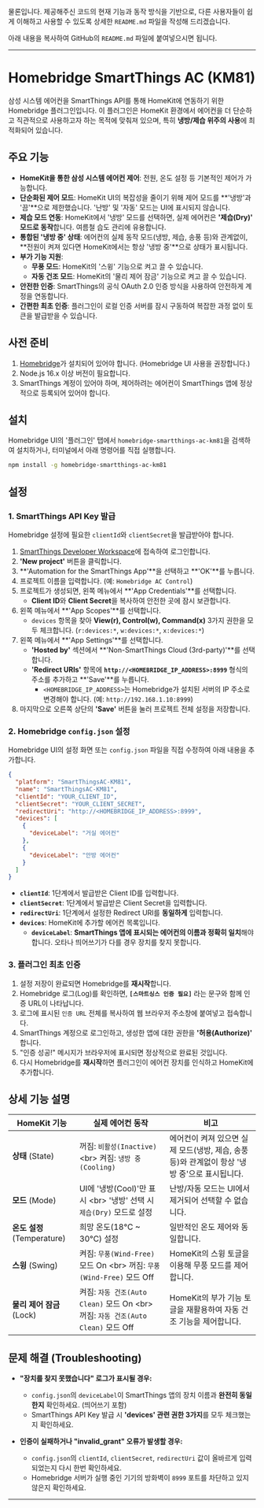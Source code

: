 물론입니다. 제공해주신 코드의 현재 기능과 동작 방식을 기반으로, 다른 사용자들이 쉽게 이해하고 사용할 수 있도록 상세한 `README.md` 파일을 작성해 드리겠습니다.

아래 내용을 복사하여 GitHub의 `README.md` 파일에 붙여넣으시면 됩니다.

-----

# Homebridge SmartThings AC (KM81)

[](https://www.google.com/search?q=https://ko-fi.com/B0B11K13X5)

삼성 시스템 에어컨을 SmartThings API를 통해 HomeKit에 연동하기 위한 Homebridge 플러그인입니다. 이 플러그인은 HomeKit 환경에서 에어컨을 더 단순하고 직관적으로 사용하고자 하는 목적에 맞춰져 있으며, 특히 **냉방/제습 위주의 사용**에 최적화되어 있습니다.

## 주요 기능

  * **HomeKit을 통한 삼성 시스템 에어컨 제어**: 전원, 온도 설정 등 기본적인 제어가 가능합니다.
  * **단순화된 제어 모드**: HomeKit UI의 복잡성을 줄이기 위해 제어 모드를 \*\*'냉방'과 '끔'\*\*으로 제한했습니다. '난방' 및 '자동' 모드는 UI에 표시되지 않습니다.
  * **제습 모드 연동**: HomeKit에서 '냉방' 모드를 선택하면, 실제 에어컨은 **'제습(Dry)' 모드로 동작**합니다. 여름철 습도 관리에 유용합니다.
  * **통합된 '냉방 중' 상태**: 에어컨의 실제 동작 모드(냉방, 제습, 송풍 등)와 관계없이, \*\*전원이 켜져 있다면 HomeKit에서는 항상 '냉방 중'\*\*으로 상태가 표시됩니다.
  * **부가 기능 지원**:
      * **무풍 모드**: HomeKit의 '스윙' 기능으로 켜고 끌 수 있습니다.
      * **자동 건조 모드**: HomeKit의 '물리 제어 잠금' 기능으로 켜고 끌 수 있습니다.
  * **안전한 인증**: SmartThings의 공식 OAuth 2.0 인증 방식을 사용하여 안전하게 계정을 연동합니다.
  * **간편한 최초 인증**: 플러그인이 로컬 인증 서버를 잠시 구동하여 복잡한 과정 없이 토큰을 발급받을 수 있습니다.

## 사전 준비

1.  [Homebridge](https://homebridge.io/)가 설치되어 있어야 합니다. (Homebridge UI 사용을 권장합니다.)
2.  Node.js 16.x 이상 버전이 필요합니다.
3.  SmartThings 계정이 있어야 하며, 제어하려는 에어컨이 SmartThings 앱에 정상적으로 등록되어 있어야 합니다.

## 설치

Homebridge UI의 '플러그인' 탭에서 `homebridge-smartthings-ac-km81`을 검색하여 설치하거나, 터미널에서 아래 명령어를 직접 실행합니다.

```sh
npm install -g homebridge-smartthings-ac-km81
```

## 설정

### 1\. SmartThings API Key 발급

Homebridge 설정에 필요한 `clientId`와 `clientSecret`을 발급받아야 합니다.

1.  [SmartThings Developer Workspace](https://www.google.com/search?q=https://smartthings.developer.samsung.com/workspace/)에 접속하여 로그인합니다.
2.  **'New project'** 버튼을 클릭합니다.
3.  \*\*'Automation for the SmartThings App'\*\*을 선택하고 \*\*'OK'\*\*를 누릅니다.
4.  프로젝트 이름을 입력합니다. (예: `Homebridge AC Control`)
5.  프로젝트가 생성되면, 왼쪽 메뉴에서 \*\*'App Credentials'\*\*를 선택합니다.
      * **Client ID**와 **Client Secret**을 복사하여 안전한 곳에 잠시 보관합니다.
6.  왼쪽 메뉴에서 \*\*'App Scopes'\*\*를 선택합니다.
      * `devices` 항목을 찾아 **View(r), Control(w), Command(x)** 3가지 권한을 모두 체크합니다. (`r:devices:*`, `w:devices:*`, `x:devices:*`)
7.  왼쪽 메뉴에서 \*\*'App Settings'\*\*를 선택합니다.
      * **'Hosted by'** 섹션에서 \*\*'Non-SmartThings Cloud (3rd-party)'\*\*를 선택합니다.
      * **'Redirect URIs'** 항목에 **`http://<HOMEBRIDGE_IP_ADDRESS>:8999`** 형식의 주소를 추가하고 \*\*'Save'\*\*를 누릅니다.
          * `<HOMEBRIDGE_IP_ADDRESS>`는 Homebridge가 설치된 서버의 IP 주소로 변경해야 합니다. (예: `http://192.168.1.10:8999`)
8.  마지막으로 오른쪽 상단의 **'Save'** 버튼을 눌러 프로젝트 전체 설정을 저장합니다.

### 2\. Homebridge `config.json` 설정

Homebridge UI의 설정 화면 또는 `config.json` 파일을 직접 수정하여 아래 내용을 추가합니다.

```json
{
  "platform": "SmartThingsAC-KM81",
  "name": "SmartThingsAC-KM81",
  "clientId": "YOUR_CLIENT_ID",
  "clientSecret": "YOUR_CLIENT_SECRET",
  "redirectUri": "http://<HOMEBRIDGE_IP_ADDRESS>:8999",
  "devices": [
    {
      "deviceLabel": "거실 에어컨"
    },
    {
      "deviceLabel": "안방 에어컨"
    }
  ]
}
```

  * **`clientId`**: 1단계에서 발급받은 Client ID를 입력합니다.
  * **`clientSecret`**: 1단계에서 발급받은 Client Secret을 입력합니다.
  * **`redirectUri`**: 1단계에서 설정한 Redirect URI를 **동일하게** 입력합니다.
  * **`devices`**: HomeKit에 추가할 에어컨 목록입니다.
      * **`deviceLabel`**: **SmartThings 앱에 표시되는 에어컨의 이름과 정확히 일치**해야 합니다. 오타나 띄어쓰기가 다를 경우 장치를 찾지 못합니다.

### 3\. 플러그인 최초 인증

1.  설정 저장이 완료되면 Homebridge를 **재시작**합니다.
2.  Homebridge 로그(Log)를 확인하면, **`[스마트싱스 인증 필요]`** 라는 문구와 함께 인증 URL이 나타납니다.
3.  로그에 표시된 `인증 URL` 전체를 복사하여 웹 브라우저 주소창에 붙여넣고 접속합니다.
4.  SmartThings 계정으로 로그인하고, 생성한 앱에 대한 권한을 **'허용(Authorize)'** 합니다.
5.  "인증 성공\!" 메시지가 브라우저에 표시되면 정상적으로 완료된 것입니다.
6.  다시 Homebridge를 **재시작**하면 플러그인이 에어컨 장치를 인식하고 HomeKit에 추가합니다.

## 상세 기능 설명

| HomeKit 기능             | 실제 에어컨 동작                                                                                             | 비고                                                                                               |
| ------------------------ | ------------------------------------------------------------------------------------------------------------ | -------------------------------------------------------------------------------------------------- |
| **상태** (State)         | 꺼짐: `비활성(Inactive)` \<br\> 켜짐: `냉방 중(Cooling)`                                                        | 에어컨이 켜져 있으면 실제 모드(냉방, 제습, 송풍 등)와 관계없이 항상 '냉방 중'으로 표시됩니다.       |
| **모드** (Mode)          | UI에 '냉방(Cool)'만 표시 \<br\> '냉방' 선택 시 `제습(Dry)` 모드로 설정                                          | 난방/자동 모드는 UI에서 제거되어 선택할 수 없습니다.                                               |
| **온도 설정** (Temperature)  | 희망 온도(18°C \~ 30°C) 설정                                                                                  | 일반적인 온도 제어와 동일합니다.                                                                   |
| **스윙** (Swing)         | 켜짐: `무풍(Wind-Free)` 모드 On \<br\> 꺼짐: `무풍(Wind-Free)` 모드 Off                                             | HomeKit의 스윙 토글을 이용해 무풍 모드를 제어합니다.                                               |
| **물리 제어 잠금** (Lock)  | 켜짐: `자동 건조(Auto Clean)` 모드 On \<br\> 꺼짐: `자동 건조(Auto Clean)` 모드 Off                              | HomeKit의 부가 기능 토글을 재활용하여 자동 건조 기능을 제어합니다.                                 |

## 문제 해결 (Troubleshooting)

  * **"장치를 찾지 못했습니다" 로그가 표시될 경우:**

      * `config.json`의 `deviceLabel`이 SmartThings 앱의 장치 이름과 **완전히 동일한지** 확인하세요. (띄어쓰기 포함)
      * SmartThings API Key 발급 시 **'devices' 관련 권한 3가지**를 모두 체크했는지 확인하세요.

  * **인증이 실패하거나 "invalid\_grant" 오류가 발생할 경우:**

      * `config.json`의 `clientId`, `clientSecret`, `redirectUri` 값이 올바르게 입력되었는지 다시 한번 확인하세요.
      * Homebridge 서버가 실행 중인 기기의 방화벽이 `8999` 포트를 차단하고 있지 않은지 확인하세요.

-----
